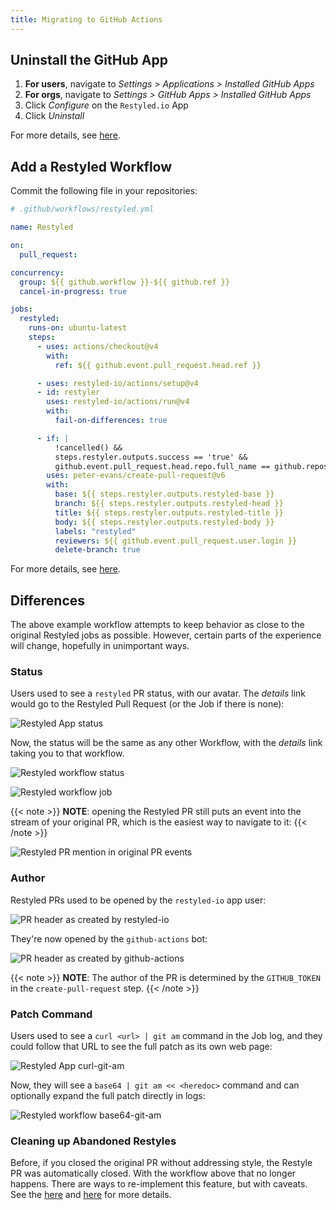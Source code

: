 ```yaml
---
title: Migrating to GitHub Actions
---
```


## Uninstall the GitHub App

1. **For users**, navigate to _Settings > Applications > Installed GitHub Apps_
1. **For orgs**, navigate to _Settings > GitHub Apps > Installed GitHub Apps_
1. Click _Configure_ on the `Restyled.io` App
1. Click _Uninstall_

For more details, see [here](https://docs.github.com/en/apps/using-github-apps/reviewing-and-modifying-installed-github-apps#navigating-to-the-github-app-you-want-to-review-or-modify).

## Add a Restyled Workflow

Commit the following file in your repositories:

```yaml
# .github/workflows/restyled.yml

name: Restyled

on:
  pull_request:

concurrency:
  group: ${{ github.workflow }}-${{ github.ref }}
  cancel-in-progress: true

jobs:
  restyled:
    runs-on: ubuntu-latest
    steps:
      - uses: actions/checkout@v4
        with:
          ref: ${{ github.event.pull_request.head.ref }}

      - uses: restyled-io/actions/setup@v4
      - id: restyler
        uses: restyled-io/actions/run@v4
        with:
          fail-on-differences: true

      - if: |
          !cancelled() &&
          steps.restyler.outputs.success == 'true' &&
          github.event.pull_request.head.repo.full_name == github.repository
        uses: peter-evans/create-pull-request@v6
        with:
          base: ${{ steps.restyler.outputs.restyled-base }}
          branch: ${{ steps.restyler.outputs.restyled-head }}
          title: ${{ steps.restyler.outputs.restyled-title }}
          body: ${{ steps.restyler.outputs.restyled-body }}
          labels: "restyled"
          reviewers: ${{ github.event.pull_request.user.login }}
          delete-branch: true
```

For more details, see [here](https://github.com/restyled-io/actions#readme).

## Differences

The above example workflow attempts to keep behavior as close to the original
Restyled jobs as possible. However, certain parts of the experience will change,
hopefully in unimportant ways.

### Status

Users used to see a `restyled` PR status, with our avatar. The _details_ link
would go to the Restyled Pull Request (or the Job if there is none):

![Restyled App status](/img/hosted-restyled-status.png)

Now, the status will be the same as any other Workflow, with the _details_ link
taking you to that workflow.

![Restyled workflow status](/img/workflow-restyled-status.png)

![Restyled workflow job](/img/restyled-job.png)

{{< note >}}
**NOTE**: opening the Restyled PR still puts an event into the stream of your
original PR, which is the easiest way to navigate to it:
{{< /note >}}

![Restyled PR mention in original PR events](/img/restyled-pr-mention.png)

### Author

Restyled PRs used to be opened by the `restyled-io` app user:

![PR header as created by restyled-io](/img/hosted-author.png)

They're now opened by the `github-actions` bot:

![PR header as created by github-actions](/img/workflow-author.png)

{{< note >}}
**NOTE**: The author of the PR is determined by the `GITHUB_TOKEN` in the
`create-pull-request` step.
{{< /note >}}

### Patch Command

Users used to see a `curl <url> | git am` command in the Job log, and they could
follow that URL to see the full patch as its own web page:

![Restyled App curl-git-am](/img/hosted-curl-git-am.png)

Now, they will see a `base64 | git am << <heredoc>` command and can optionally
expand the full patch directly in logs:

![Restyled workflow base64-git-am](/img/workflow-base64-git-am.png)

### Cleaning up Abandoned Restyles

Before, if you closed the original PR without addressing style, the Restyle PR
was automatically closed. With the workflow above that no longer happens. There
are ways to re-implement this feature, but with caveats. See the
[here][readme-cleanup] and [here][cleanup-issue] for more details.

[readme-cleanup]: https://github.com/restyled-io/actions?tab=readme-ov-file#cleaning-up-closed-prs
[cleanup-issue]: https://github.com/restyled-io/actions/issues/39
